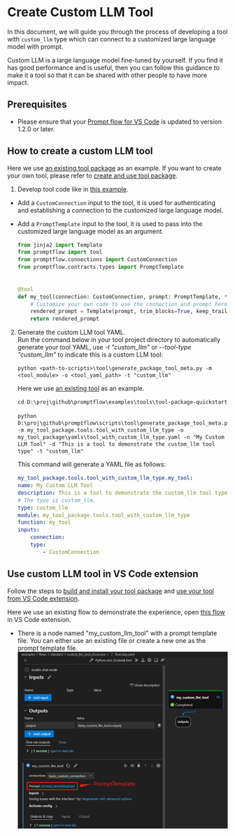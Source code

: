 # Create Custom LLM Tool
In this document, we will guide you through the process of developing a tool with `custom_llm` type which can connect to a customized large language model with prompt.

Custom LLM is a large language model fine-tuned by yourself. If you find it has good performance and is useful, then you can follow this guidance to make it a tool so that it can be shared with other people to have more impact.

## Prerequisites
- Please ensure that your [Prompt flow for VS Code](https://marketplace.visualstudio.com/items?itemName=prompt-flow.prompt-flow) is updated to version 1.2.0 or later.

## How to create a custom LLM tool
Here we use [an existing tool package](../../../examples/tools/tool-package-quickstart/my_tool_package) as an example. If you want to create your own tool, please refer to [create and use tool package](create-and-use-tool-package.md).  

1. Develop tool code like in [this example](../../../examples/tools/tool-package-quickstart/my_tool_package/tools/tool_with_custom_llm_type.py).
- Add a `CustomConnection` input to the tool, it is used for authenticating and establishing a connection to the customized large language model.
- Add a `PromptTemplate` input to the tool, it is used to pass into the customized large language model as an argument.

    ```python
    from jinja2 import Template
    from promptflow import tool
    from promptflow.connections import CustomConnection
    from promptflow.contracts.types import PromptTemplate


    @tool
    def my_tool(connection: CustomConnection, prompt: PromptTemplate, **kwargs) -> str:
        # Customize your own code to use the connection and prompt here.
        rendered_prompt = Template(prompt, trim_blocks=True, keep_trailing_newline=True).render(**kwargs)
        return rendered_prompt
    ```

2. Generate the custom LLM tool YAML.  
    Run the command below in your tool project directory to automatically generate your tool YAML, use _-t "custom_llm"_ or _--tool-type "custom_llm"_ to indicate this is a custom LLM tool:  
    ```
    python <path-to-scripts>\tool\generate_package_tool_meta.py -m <tool_module> -o <tool_yaml_path> -t "custom_llm"
    ```
    Here we use [an existing tool](../../../examples/tools/tool-package-quickstart/my_tool_package/yamls/tool_with_custom_llm_type.yaml) as an example.
    ```
    cd D:\proj\github\promptflow\examples\tools\tool-package-quickstart

    python D:\proj\github\promptflow\scripts\tool\generate_package_tool_meta.py -m my_tool_package.tools.tool_with_custom_llm_type -o my_tool_package\yamls\tool_with_custom_llm_type.yaml -n "My Custom LLM Tool" -d "This is a tool to demonstrate the custom_llm tool type" -t "custom_llm"
    ```
    This command will generate a YAML file as follows:

    ```yaml
    my_tool_package.tools.tool_with_custom_llm_type.my_tool:
    name: My Custom LLM Tool
    description: This is a tool to demonstrate the custom_llm tool type 
    # The type is custom_llm.
    type: custom_llm
    module: my_tool_package.tools.tool_with_custom_llm_type
    function: my_tool
    inputs:
        connection:
        type:
            - CustomConnection
    ```

## Use custom LLM tool in VS Code extension
Follow the steps to [build and install your tool package](create-and-use-tool-package.md#build-and-share-the-tool-package) and [use your tool from VS Code extension](create-and-use-tool-package.md#use-your-tool-from-vscode-extension).  

Here we use an existing flow to demonstrate the experience, open [this flow](../../../examples/flows/standard/custom_llm_tool_showcase/flow.dag.yaml) in VS Code extension.  
- There is a node named "my_custom_llm_tool" with a prompt template file. You can either use an existing file or create a new one as the prompt template file.  
![use_my_custom_llm_tool](../../media/how-to-guides/develop-a-tool/use_my_custom_llm_tool.png)
